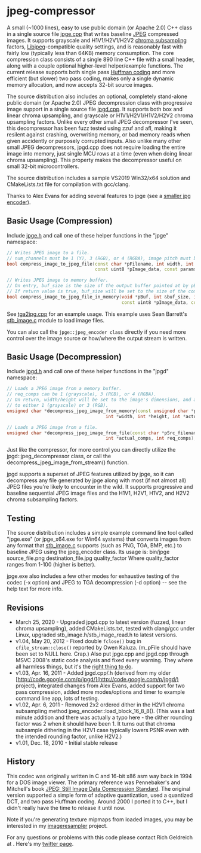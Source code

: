 # jpeg-compressor

A small (~1000 lines), easy to use public domain (or Apache 2.0) C++ class in a single source file [jpge.cpp](https://github.com/orian/jpeg-compressor/blob/master/jpge.cpp) that writes baseline [JPEG](http://en.wikipedia.org/wiki/JPEG) compressed images. It supports grayscale and H1V1/H2V1/H2V2 [chroma subsampling](http://en.wikipedia.org/wiki/Chroma_subsampling) factors, [Libjpeg](http://en.wikipedia.org/wiki/Libjpeg)-compatible quality settings, and is reasonably fast with fairly low (typically less than 64KB) memory consumption. The core compression class consists of a single 890 line C++ file with a small header, along with a couple optional higher-level helper/example functions. The current release supports both single pass [Huffman coding](http://en.wikipedia.org/wiki/Huffman_coding) and more efficient (but slower) two pass coding, makes only a single dynamic memory allocation, and now accepts 32-bit source images.

The source distribution also includes an optional, completely stand-alone public domain (or Apache 2.0) JPEG decompression class with progressive image support in a single source file [jpgd.cpp](https://github.com/orian/jpeg-compressor/blob/master/jpgd.cpp). It supports both box and linear chroma upsampling, and grayscale or H1V1/H2V1/H1V2/H2V2 chroma upsampling factors. Unlike every other small JPEG decompressor I've seen, this decompressor has been fuzz tested using zzuf and afl, making it resilent against crashing, overwriting memory, or bad memory reads when given accidently or purposely corrupted inputs. Also unlike many other small JPEG decompressors, jpgd.cpp does not require loading the entire image into memory, just single MCU rows at a time (even when doing linear chroma upsampling). This property makes the decompressor useful on small 32-bit microcontrollers.

The source distribution includes a sample VS2019 Win32/x64 solution and CMakeLists.txt file for compilation with gcc/clang.

Thanks to Alex Evans for adding several features to jpge (see a [smaller jpg encoder](http://altdevblogaday.org/2011/04/06/a-smaller-jpg-encoder/)).

## Basic Usage (Compression)

Include [jpge.h](https://github.com/orian/jpeg-compressor/blob/master/jpge.h) and call one of these helper functions in the "jpge" namespace:
``` cpp
// Writes JPEG image to a file. 
// num_channels must be 1 (Y), 3 (RGB), or 4 (RGBA), image pitch must be width*num_channels.
bool compress_image_to_jpeg_file(const char *pFilename, int width, int height, int num_channels, 
                                 const uint8 *pImage_data, const params &comp_params = params());

// Writes JPEG image to memory buffer. 
// On entry, buf_size is the size of the output buffer pointed at by pBuf, which should be at least ~1024 bytes. 
// If return value is true, buf_size will be set to the size of the compressed data.
bool compress_image_to_jpeg_file_in_memory(void *pBuf, int &buf_size, int width, int height, int num_channels, 
                                           const uint8 *pImage_data, const params &comp_params = params());
```
See [tga2jpg.cpp](https://github.com/orian/jpeg-compressor/blob/master/tga2jpg.cpp) for an example usage. This example uses Sean Barrett's [stb_image.c](http://www.nothings.org/stb_image.c) module to load image files.

You can also call the `jpge::jpeg_encoder class` directly if you need more control over the image source or how/where the output stream is written.

## Basic Usage (Decompression)

Include [jpgd.h](https://github.com/orian/jpeg-compressor/blob/master/jpgd.h) and call one of these helper functions in the "jpgd" namespace:

``` cpp
// Loads a JPEG image from a memory buffer.
// req_comps can be 1 (grayscale), 3 (RGB), or 4 (RGBA).
// On return, width/height will be set to the image's dimensions, and actual_comps will be set 
// to either 1 (grayscale) or 3 (RGB).
unsigned char *decompress_jpeg_image_from_memory(const unsigned char *pSrc_data, int src_data_size, 
                                     int *width, int *height, int *actual_comps, int req_comps);

// Loads a JPEG image from a file.
unsigned char *decompress_jpeg_image_from_file(const char *pSrc_filename, int *width, int *height, 
                                     int *actual_comps, int req_comps);
```
Just like the compressor, for more control you can directly utilize the jpgd::jpeg_decompressor class, or call the decompress_jpeg_image_from_stream() function.

jpgd supports a superset of JPEG features utilized by jpge, so it can decompress any file generated by jpge along with most (if not almost all) JPEG files you're likely to encounter in the wild. It supports progressive and baseline sequential JPEG image files and the H1V1, H2V1, H1V2, and H2V2 chroma subsampling factors.

## Testing

The source distribution includes a simple example command line tool called "jpge.exe" (or jpge_x64.exe for Win64 systems) that converts images from any format that [stb_image.c](http://www.nothings.org/stb_image.c) supports (such as PNG, TGA, BMP, etc.) to baseline JPEG using the jpeg_encoder class. Its usage is:
  bin/jpge source_file.png destination_file.jpg quality_factor
Where quality_factor ranges from 1-100 (higher is better).

jpge.exe also includes a few other modes for exhaustive testing of the codec (-x option) and JPEG to TGA decompression (-d option) -- see the help text for more info.

## Revisions

 - March 25, 2020 - Upgraded jpgd.cpp to latest version (fuzzed, linear chroma upsampling), added CMakeLists.txt, tested with clang/gcc under Linux, upgraded stb_image.h/stb_image_read.h to latest versions.
 - v1.04, May 20, 2012 - Fixed double `fclose()` bug in `cfile_stream::close()` reported by Owen Kaluza. (m_pFile should have been set to NULL here. Crap.) Also put jpge.cpp and jpgd.cpp through MSVC 2008's static code analysis and fixed every warning. They where all harmless things, but it's the [right thing to do](http://www.altdevblogaday.com/2011/12/24/static-code-analysis/).
 - v1.03, Apr. 16, 2011 - Added jpgd.cpp/.h (derived from my older [http://code.google.com/p/jpgd/](http://code.google.com/p/jpgd/) project), integrated changes from Alex Evans, added support for two pass compression, added more modes/options and timer to example command line app, lots of testing.
 - v1.02, Apr. 6, 2011 - Removed 2x2 ordered dither in the H2V1 chroma subsampling method jpeg_encoder::load_block_16_8_8(). (This was a last minute addition and there was actually a typo here - the dither rounding factor was 2 when it should have been 1. It turns out that chroma subsample dithering in the H2V1 case typically lowers PSNR even with the intended rounding factor, unlike H2V2.)
 - v1.01, Dec. 18, 2010 - Initial stable release

## History

This codec was originally written in C and 16-bit x86 asm way back in 1994 for a DOS image viewer. The primary reference was Pennebaker's and Mitchell's book [JPEG: Still Image Data Compression Standard](http://www.amazon.com/JPEG-Compression-Standard-Multimedia-Standards/dp/0442012721/). The original version supported a simple form of adaptive quantization, used a quantized DCT, and two pass Huffman coding. Around 2000 I ported it to C++, but I didn't really have the time to release it until now.

Note if you're generating texture mipmaps from loaded images, you may be interested in my [imageresampler](http://code.google.com/p/imageresampler/) project.

For any questions or problems with this code please contact Rich Geldreich at <richgel99 at gmail.com>. Here's my [twitter page](http://twitter.com/#!/richgel999).
